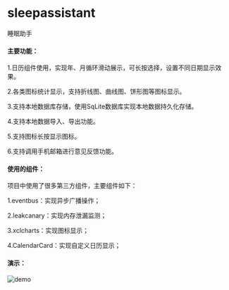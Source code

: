 # sleepassistant
睡眠助手

#### 主要功能：

1.日历组件使用，实现年、月循环滑动展示，可长按选择，设置不同日期显示效果。

2.各类图标统计显示，支持折线图、曲线图、饼形图等图标显示。

3.支持本地数据库存储，使用SqLite数据库实现本地数据持久化存储。

4.支持本地数据导入、导出功能。

5.支持图标长按显示图标。

6.支持调用手机邮箱进行意见反馈功能。

#### 使用的组件：

项目中使用了很多第三方组件，主要组件如下：

1.eventbus：实现异步广播操作；

2.leakcanary：实现内存泄漏监测；

3.xclcharts：实现图标显示；

4.CalendarCard：实现自定义日历显示；

#### 演示：

![demo](demo.gif)







